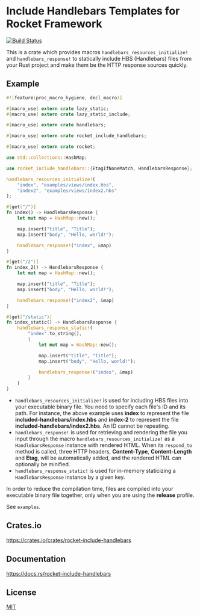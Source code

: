 Include Handlebars Templates for Rocket Framework
====================

[![Build Status](https://travis-ci.org/magiclen/rocket-include-handlebars.svg?branch=master)](https://travis-ci.org/magiclen/rocket-include-handlebars)

This is a crate which provides macros `handlebars_resources_initialize!` and `handlebars_response!` to statically include HBS (Handlebars) files from your Rust project and make them be the HTTP response sources quickly.

## Example

```rust
#![feature(proc_macro_hygiene, decl_macro)]

#[macro_use] extern crate lazy_static;
#[macro_use] extern crate lazy_static_include;

#[macro_use] extern crate handlebars;

#[macro_use] extern crate rocket_include_handlebars;

#[macro_use] extern crate rocket;

use std::collections::HashMap;

use rocket_include_handlebars::{EtagIfNoneMatch, HandlebarsResponse};

handlebars_resources_initialize!(
    "index", "examples/views/index.hbs",
    "index2", "examples/views/index2.hbs"
);

#[get("/")]
fn index() -> HandlebarsResponse {
    let mut map = HashMap::new();

    map.insert("title", "Title");
    map.insert("body", "Hello, world!");

    handlebars_response!("index", &map)
}

#[get("/2")]
fn index_2() -> HandlebarsResponse {
    let mut map = HashMap::new();

    map.insert("title", "Title");
    map.insert("body", "Hello, world!");

    handlebars_response!("index2", &map)
}

#[get("/static")]
fn index_static() -> HandlebarsResponse {
    handlebars_response_static!(
        "index".to_string(),
        {
            let mut map = HashMap::new();

            map.insert("title", "Title");
            map.insert("body", "Hello, world!");

            handlebars_response!("index", &map)
        }
    )
}
```

* `handlebars_resources_initialize!` is used for including HBS files into your executable binary file. You need to specify each file's ID and its path. For instance, the above example uses **index** to represent the file **included-handlebars/index.hbs** and **index-2** to represent the file **included-handlebars/index2.hbs**. An ID cannot be repeating.
* `handlebars_response!` is used for retrieving and rendering the file you input through the macro `handlebars_resources_initialize!` as a `HandlebarsResponse` instance with rendered HTML. When its `respond_to` method is called, three HTTP headers, **Content-Type**, **Content-Length** and **Etag**, will be automatically added, and the rendered HTML can optionally be minified.
* `handlebars_response_static!` is used for in-memory staticizing a `HandlebarsResponse` instance by a given key.

In order to reduce the compilation time, files are compiled into your executable binary file together, only when you are using the **release** profile.

See `examples`.

## Crates.io

https://crates.io/crates/rocket-include-handlebars

## Documentation

https://docs.rs/rocket-include-handlebars

## License

[MIT](LICENSE)